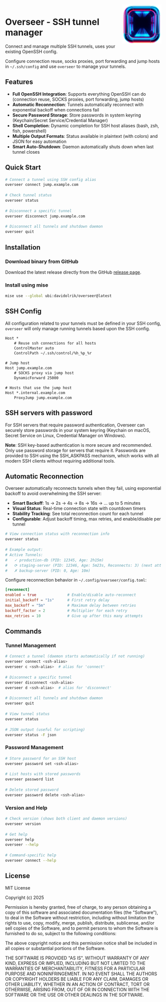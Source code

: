<img width="25%" align="right" alt="Overseer logo" src="https://raw.githubusercontent.com/davidolrik/overseer/main/assets/img/overseer.png">

# Overseer - SSH tunnel manager

Connect and manage multiple SSH tunnels, uses your existing OpenSSH config.

Configure connection reuse, socks proxies, port forwarding and jump hosts in `~/.ssh/config` and use `overseer` to manage your tunnels.

## Features

* **Full OpenSSH Integration**: Supports everything OpenSSH can do (connection reuse, SOCKS proxies, port forwarding, jump hosts)
* **Automatic Reconnection**: Tunnels automatically reconnect with exponential backoff when connections fail
* **Secure Password Storage**: Store passwords in system keyring (Keychain/Secret Service/Credential Manager)
* **Shell Completion**: Dynamic completion for SSH host aliases (bash, zsh, fish, powershell)
* **Multiple Output Formats**: Status available in plaintext (with colors) and JSON for easy automation
* **Smart Auto-Shutdown**: Daemon automatically shuts down when last tunnel closes

## Quick Start

```bash
# Connect a tunnel using SSH config alias
overseer connect jump.example.com

# Check tunnel status
overseer status

# Disconnect a specific tunnel
overseer disconnect jump.example.com

# Disconnect all tunnels and shutdown daemon
overseer quit
```

## Installation

### Download binary from GitHub

Download the latest release directly from the GitHub [release page](https://github.com/davidolrik/overseer/releases).

### Install using mise

```sh
mise use --global ubi:davidolrik/overseer@latest
```

## SSH Config

All configuration related to your tunnels must be defined in your SSH config, `overseer` will only manage running
tunnels based upon the SSH config.

```ssh-config
Host *
    # Reuse ssh connections for all hosts
    ControlMaster auto
    ControlPath ~/.ssh/control/%h_%p_%r

# Jump host
Host jump.example.com
    # SOCKS proxy via jump host
    DynamicForward 25000

# Hosts that use the jump host
Host *.internal.example.com
    ProxyJump jump.example.com
```

## SSH servers with password

For SSH servers that require password authentication, Overseer can securely store passwords in your system keyring
(Keychain on macOS, Secret Service on Linux, Credential Manager on Windows).

**Note**: SSH key-based authentication is more secure and recommended. Only use password storage for servers that
require it. Passwords are provided to SSH using the SSH_ASKPASS mechanism, which works with all modern SSH clients
without requiring additional tools.

## Automatic Reconnection

Overseer automatically reconnects tunnels when they fail, using exponential backoff to avoid overwhelming the SSH server:

* **Smart Backoff**: 1s → 2s → 4s → 8s → 16s → ... up to 5 minutes
* **Visual Status**: Real-time connection state with countdown timers
* **Stability Tracking**: See total reconnection count for each tunnel
* **Configurable**: Adjust backoff timing, max retries, and enable/disable per tunnel

```bash
# View connection status with reconnection info
overseer status

# Example output:
# Active Tunnels:
#   ✓ production-db (PID: 12345, Age: 2h15m)
#   ⟳ staging-server (PID: 12346, Age: 5m23s, Reconnects: 3) (next attempt in 8s) [attempt 4]
#   ✗ backup-server (PID: 0, Age: 10m)
```

Configure reconnection behavior in `~/.config/overseer/config.toml`:

```toml
[reconnect]
enabled = true              # Enable/disable auto-reconnect
initial_backoff = "1s"      # First retry delay
max_backoff = "5m"          # Maximum delay between retries
backoff_factor = 2          # Multiplier for each retry
max_retries = 10            # Give up after this many attempts
```

## Commands

### Tunnel Management

```sh
# Connect a tunnel (daemon starts automatically if not running)
overseer connect <ssh-alias>
overseer c <ssh-alias>  # alias for 'connect'

# Disconnect a specific tunnel
overseer disconnect <ssh-alias>
overseer d <ssh-alias>  # alias for 'disconnect'

# Disconnect all tunnels and shutdown daemon
overseer quit

# View tunnel status
overseer status

# JSON output (useful for scripting)
overseer status -F json
```

### Password Management

```sh
# Store password for an SSH host
overseer password set <ssh-alias>

# List hosts with stored passwords
overseer password list

# Delete stored password
overseer password delete <ssh-alias>
```

### Version and Help

```sh
# Check version (shows both client and daemon versions)
overseer version

# Get help
overseer help
overseer --help

# Command-specific help
overseer connect --help
```

## License

MIT License

Copyright (c) 2025

Permission is hereby granted, free of charge, to any person obtaining a copy
of this software and associated documentation files (the "Software"), to deal
in the Software without restriction, including without limitation the rights
to use, copy, modify, merge, publish, distribute, sublicense, and/or sell
copies of the Software, and to permit persons to whom the Software is
furnished to do so, subject to the following conditions:

The above copyright notice and this permission notice shall be included in all
copies or substantial portions of the Software.

THE SOFTWARE IS PROVIDED "AS IS", WITHOUT WARRANTY OF ANY KIND, EXPRESS OR
IMPLIED, INCLUDING BUT NOT LIMITED TO THE WARRANTIES OF MERCHANTABILITY,
FITNESS FOR A PARTICULAR PURPOSE AND NONINFRINGEMENT. IN NO EVENT SHALL THE
AUTHORS OR COPYRIGHT HOLDERS BE LIABLE FOR ANY CLAIM, DAMAGES OR OTHER
LIABILITY, WHETHER IN AN ACTION OF CONTRACT, TORT OR OTHERWISE, ARISING FROM,
OUT OF OR IN CONNECTION WITH THE SOFTWARE OR THE USE OR OTHER DEALINGS IN THE
SOFTWARE.
